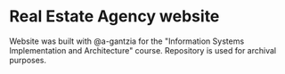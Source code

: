 # Real Estate Agency website

Website was built with @a-gantzia for the "Information Systems Implementation and Architecture" course.
Repository is used for archival purposes.
